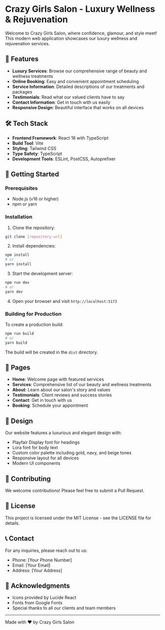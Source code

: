 # Crazy Girls Salon - Luxury Wellness & Rejuvenation

Welcome to Crazy Girls Salon, where confidence, glamour, and style meet! This modern web application showcases our luxury wellness and rejuvenation services.

## 🌟 Features

- **Luxury Services**: Browse our comprehensive range of beauty and wellness treatments
- **Online Booking**: Easy and convenient appointment scheduling
- **Service Information**: Detailed descriptions of our treatments and packages
- **Testimonials**: Read what our valued clients have to say
- **Contact Information**: Get in touch with us easily
- **Responsive Design**: Beautiful interface that works on all devices

## 🛠️ Tech Stack

- **Frontend Framework**: React 18 with TypeScript
- **Build Tool**: Vite
- **Styling**: Tailwind CSS
- **Type Safety**: TypeScript
- **Development Tools**: ESLint, PostCSS, Autoprefixer

## 🚀 Getting Started

### Prerequisites

- Node.js (v16 or higher)
- npm or yarn

### Installation

1. Clone the repository:
```bash
git clone [repository-url]
```

2. Install dependencies:
```bash
npm install
# or
yarn install
```

3. Start the development server:
```bash
npm run dev
# or
yarn dev
```

4. Open your browser and visit `http://localhost:5173`

### Building for Production

To create a production build:

```bash
npm run build
# or
yarn build
```

The build will be created in the `dist` directory.

## 📱 Pages

- **Home**: Welcome page with featured services
- **Services**: Comprehensive list of our beauty and wellness treatments
- **About**: Learn about our salon's story and values
- **Testimonials**: Client reviews and success stories
- **Contact**: Get in touch with us
- **Booking**: Schedule your appointment

## 🎨 Design

Our website features a luxurious and elegant design with:
- Playfair Display font for headings
- Lora font for body text
- Custom color palette including gold, navy, and beige tones
- Responsive layout for all devices
- Modern UI components

## 🤝 Contributing

We welcome contributions! Please feel free to submit a Pull Request.

## 📄 License

This project is licensed under the MIT License - see the LICENSE file for details.

## 📞 Contact

For any inquiries, please reach out to us:
- Phone: [Your Phone Number]
- Email: [Your Email]
- Address: [Your Address]

## 🙏 Acknowledgments

- Icons provided by Lucide React
- Fonts from Google Fonts
- Special thanks to all our clients and team members

---

Made with ❤️ by Crazy Girls Salon
